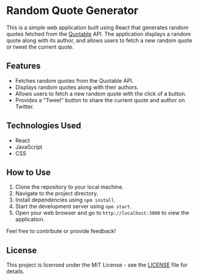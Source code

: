 # Random Quote Generator

This is a simple web application built using React that generates random quotes fetched from the [Quotable](https://github.com/lukePeavey/quotable) API. The application displays a random quote along with its author, and allows users to fetch a new random quote or tweet the current quote.

## Features

- Fetches random quotes from the Quotable API.
- Displays random quotes along with their authors.
- Allows users to fetch a new random quote with the click of a button.
- Provides a "Tweet" button to share the current quote and author on Twitter.

## Technologies Used

- React
- JavaScript
- CSS

## How to Use

1. Clone the repository to your local machine.
2. Navigate to the project directory.
3. Install dependencies using `npm install`.
4. Start the development server using `npm start`.
5. Open your web browser and go to `http://localhost:3000` to view the application.

Feel free to contribute or provide feedback!

## License

This project is licensed under the MIT License - see the [LICENSE](LICENSE) file for details.
